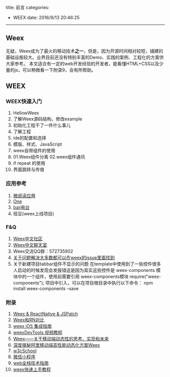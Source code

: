 title: 前言
categories:
- WEEX
date: 2016/9/13 20:46:25
---

## Weex 
无疑，Weex成为了最火的移动技术**之一**，但是，因为开源时间相对较短，铺建的基础设施较大。业界目前还没有特别丰富的Demo、实践的案例、工程化的方案供大家参考。
本文适合有一定的web开发经验的开发者，能看懂HTML+CSS以及少量的js，可以稍微看一下附录9，会有所帮助。

## WEEX    
### WEEX快速入门        
1. HellowWeex    
2. 了解Weex源码结构，修改example
3. 初始化工程干了一件什么事儿            
4. 了解工程  
5. ide的配置和选择
6. 模版、样式、JavaScript
7. weex自带组件的使用
8. 01.Weex组件分离
    02.weex组件通讯
9. if repeat 的使用
10. 界面跳转与传值
<!--more-->

### 应用参考        
1. [微阅读应用](https://github.com/vczero/weex-yy)         
2. [One](https://github.com/dodola/WeexOne)
3. [baji电台](https://github.com/charlescui/weex-baji)
4. 班豆(weex上线项目)


### F&Q     
1. [Weex中文社区](http://weex.help)    
2. [Weex中文聊天室](https://gitter.im/weexteam/cn?utm_source=share-link&utm_medium=link&utm_campaign=share-link)            
3. Weex交流QQ群：572735902
4. [关于问题解决大多数都可以在weex的issue里面找到](https://github.com/alibaba/weex/issues)
5. 关于新建项目tabbar组件不显示的问题 在template中使用到了一些控件很多人启动的时候发现会发报错这是因为其实这些控件是 weex-components 模块中的一个组件，使用前需要引用 weex-components模块
require("weex-components");
项目中引入，可以在项目根目录中执行以下命令：
npm install weex-components –save

### 附录    
1. [Weex & ReactNative & JSPatch](http://awhisper.github.io/2016/07/22/Weex-ReactNative-JSPatch/)    
2. [Weex和RN对比](https://zhuanlan.zhihu.com/p/21677103)            
3. [weex iOS 集成指南](https://open.taobao.com/doc2/detail?spm=a219a.7629140.0.0.tFddsV&&docType=1&articleId=104829)
4. [weexDevTools 视频教程](http://vodcdn.video.taobao.com/oss/taobao-ugc/5ce842e3461d4d3bbcb58e57ae4387c5/1473820504/video.mp4)
5. [Weex——关于移动端动态性的思考、实现和未来](https://segmentfault.com/a/1190000004363303)
6. [深度揭秘阿里移动端高性能动态化方案Weex](https://segmentfault.com/a/1190000005060563)
7. [w3cSchool](http://www.w3school.com.cn)
8. [微信小程序](http://www.helloxcx.com)
9. [web全栈技术指南](https://getfullstack.com)
10. [weex快速上手教程](http://mp.weixin.qq.com/s?__biz=MzA4MjA0MTc4NQ==&mid=2651573630&idx=1&sn=d536872e9aeabf3581b02e648b588a51&scene=1&srcid=0908HEvDLOd4adByh6u5ju15#rd)

